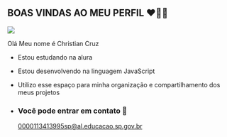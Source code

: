 ## BOAS VINDAS AO MEU PERFIL ❤️👨‍🎓

![](https://media1.tenor.com/m/jXh0FyPqRgoAAAAC/kobe-wave.gif)

Olá Meu nome é Christian Cruz 

- Estou estudando na alura
- Estou desenvolvendo na linguagem JavaScript
- Utilizo esse espaço para minha organização e compartilhamento dos meus projetos

- ### Você pode entrar em contato 📧

  0000113413995sp@al.educacao.sp.gov.br

